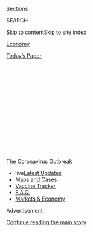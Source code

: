 <div id="app">

<div>

<div>

<div>

<div class="NYTAppHideMasthead css-1q2w90k e1suatyy0">

<div class="section css-ui9rw0 e1suatyy2">

<div class="css-eph4ug er09x8g0">

<div class="css-6n7j50">

</div>

<span class="css-1dv1kvn">Sections</span>

<div class="css-10488qs">

<span class="css-1dv1kvn">SEARCH</span>

</div>

[Skip to content](#site-content)[Skip to site index](#site-index)

</div>

<div id="masthead-section-label" class="css-1wr3we4 eaxe0e00">

[Economy](https://www.nytimes.com/section/business/economy)

</div>

<div class="css-10698na e1huz5gh0">

</div>

</div>

<div id="masthead-bar-one" class="section hasLinks css-15hmgas e1csuq9d3">

<div class="css-uqyvli e1csuq9d0">

</div>

<div class="css-1uqjmks e1csuq9d1">

</div>

<div class="css-9e9ivx">

[](https://myaccount.nytimes.com/auth/login?response_type=cookie&client_id=vi)

</div>

<div class="css-1bvtpon e1csuq9d2">

[Today’s Paper](https://www.nytimes.com/section/todayspaper)

</div>

</div>

</div>

</div>

<div data-aria-hidden="false">

<div id="site-content" role="main">

<div>

<div class="css-1aor85t" style="opacity:0.000000001;z-index:-1;visibility:hidden">

<div class="css-1hqnpie">

<div class="css-epjblv">

<span class="css-17xtcya">[Economy](/section/business/economy)</span><span class="css-x15j1o">|</span><span class="css-fwqvlz">Millions
of Evictions Are a Sharper Threat as Government Support Ends</span>

</div>

<div class="css-k008qs">

<div class="css-1iwv8en">

<span class="css-18z7m18"></span>

<div>

</div>

</div>

<span class="css-1n6z4y">https://nyti.ms/31sBugU</span>

<div class="css-1705lsu">

<div class="css-4xjgmj">

<div class="css-4skfbu" role="toolbar" data-aria-label="Social Media Share buttons, Save button, and Comments Panel with current comment count" data-testid="share-tools">

  - 
  - 
  - 
  - 
    
    <div class="css-6n7j50">
    
    </div>

  - 

</div>

</div>

</div>

</div>

</div>

</div>

<div id="NYT_TOP_BANNER_REGION" class="css-13pd83m">

<div>

<div id="styln-prism-menu-1592847958612" class="section interactive-content interactive-size-medium css-1edisqu">

<div class="css-17ih8de interactive-body">

<div id="scroll-container" class="css-1gj85ro">

[<span class="styln-title-wrap"><span class="css-1pje3qr">The
Coronavirus</span><span class="css-1pje3qr">
Outbreak</span></span>](https://www.nytimes.com/news-event/coronavirus?action=click&pgtype=Article&state=default&region=TOP_BANNER&context=storylines_menu)

  - <span class="css-kqxiym" data-emphasize="true">live</span>[Latest
    Updates](https://www.nytimes.com/2020/08/08/world/coronavirus-updates.html?action=click&pgtype=Article&state=default&region=TOP_BANNER&context=storylines_menu)
  - [Maps and
    Cases](https://www.nytimes.com/interactive/2020/us/coronavirus-us-cases.html?action=click&pgtype=Article&state=default&region=TOP_BANNER&context=storylines_menu)
  - [Vaccine
    Tracker](https://www.nytimes.com/interactive/2020/science/coronavirus-vaccine-tracker.html?action=click&pgtype=Article&state=default&region=TOP_BANNER&context=storylines_menu)
  - [F.A.Q.](https://www.nytimes.com/interactive/2020/world/coronavirus-tips-advice.html?action=click&pgtype=Article&state=default&region=TOP_BANNER&context=storylines_menu)
  - [Markets &
    Economy](https://www.nytimes.com/live/2020/08/07/business/stock-market-today-coronavirus?action=click&pgtype=Article&state=default&region=TOP_BANNER&context=storylines_menu)

</div>

</div>

</div>

</div>

</div>

<div id="top-wrapper" class="css-1sy8kpn">

<div id="top-slug" class="css-l9onyx">

Advertisement

</div>

[Continue reading the main story](#after-top)

<div class="ad top-wrapper" style="text-align:center;height:100%;display:block;min-height:250px">

<div id="top" class="place-ad" data-position="top" data-size-key="top">

</div>

</div>

<div id="after-top">

</div>

</div>

<div>

<div id="sponsor-wrapper" class="css-1hyfx7x">

<div id="sponsor-slug" class="css-19vbshk">

Supported by

</div>

[Continue reading the main story](#after-sponsor)

<div id="sponsor" class="ad sponsor-wrapper" style="text-align:center;height:100%;display:block">

</div>

<div id="after-sponsor">

</div>

</div>

<div class="css-186x18t">

</div>

<div class="css-1vkm6nb ehdk2mb0">

# Millions of Evictions Are a Sharper Threat as Government Support Ends

</div>

Without more federal aid for workers, experts are expecting the largest
disruption to the housing market since the Depression.

<div class="css-79elbk" data-testid="photoviewer-wrapper">

<div class="css-z3e15g" data-testid="photoviewer-wrapper-hidden">

</div>

<div class="css-1a48zt4 ehw59r15" data-testid="photoviewer-children">

![<span class="css-16f3y1r e13ogyst0" data-aria-hidden="true">A county
constable in Phoenix prepared to serve an eviction notice in July.
Rental housing was troubled before the
pandemic.</span><span class="css-cnj6d5 e1z0qqy90" itemprop="copyrightHolder"><span class="css-1ly73wi e1tej78p0">Credit...</span><span><span>Caitlin
O’Hara for The New York
Times</span></span></span>](https://static01.nyt.com/images/2020/08/08/business/08virus-eviction1/merlin_175408071_6b9bf3e6-34e1-48fc-b87a-c02c575fb2a3-articleLarge.jpg?quality=75&auto=webp&disable=upscale)

</div>

</div>

<div class="css-18e8msd">

<div class="css-vp77d3 epjyd6m0">

<div class="css-hus3qt ey68jwv0" data-aria-hidden="true">

[![Conor
Dougherty](https://static01.nyt.com/images/2018/07/27/multimedia/author-conor-dougherty/author-conor-dougherty-thumbLarge.png
"Conor Dougherty")](https://www.nytimes.com/by/conor-dougherty)

</div>

<div class="css-1baulvz">

By [<span class="css-1baulvz last-byline" itemprop="name">Conor
Dougherty</span>](https://www.nytimes.com/by/conor-dougherty)

</div>

</div>

  - 
    
    <div class="css-ld3wwf e16638kd2">
    
    Aug. 7, 2020
    
    </div>

  - 
    
    <div class="css-4xjgmj">
    
    <div class="css-d8bdto" role="toolbar" data-aria-label="Social Media Share buttons, Save button, and Comments Panel with current comment count" data-testid="share-tools">
    
      - 
      - 
      - 
      - 
        
        <div class="css-6n7j50">
        
        </div>
    
      - 
    
    </div>
    
    </div>

</div>

</div>

<div class="section meteredContent css-1r7ky0e" name="articleBody" itemprop="articleBody">

<div class="css-1fanzo5 StoryBodyCompanionColumn">

<div class="css-53u6y8">

For the 108 million people who live in a rental home or apartment, Aug.
1 was a grim milestone. It marked the first time rent was due after much
of the nation’s economic response to the coronavirus had expired.

The lapse of [expanded unemployment
benefits](https://www.nytimes.com/2020/08/06/business/coronavirus-jobs-report-trump-congress-stimulus.html)
and federal, state and local eviction moratoriums is forcing
[lawmakers](https://www.latimes.com/california/story/2020-08-05/california-legislative-leaders-judicial-council-delay-lifting-eviction-moratorium-coronavirus)
to figure out how to extend those protections. It has also left experts
resorting to natural disaster metaphors
(“[avalanche](https://www.nytimes.com/2020/05/27/us/coronavirus-evictions-renters.html),”
“[tsunami](https://www.nbcnews.com/business/business-news/tsunami-evictions-coming-warn-housing-advocates-n1233965)”)
to describe the scale of potential evictions.

Unlike the U.S. economy, which was enjoying the longest expansion on
record, housing — specifically rental housing — was troubled before the
virus hit, with problems going back decades. A little under four million
evictions are filed each year, one in four tenant households spends
[about half its pretax
income](https://www.jchs.harvard.edu/sites/default/files/Harvard_JCHS_Americas_Rental_Housing_2020.pdf)
on rent, and each night some [200,000
people](https://www.whitehouse.gov/wp-content/uploads/2019/09/The-State-of-Homelessness-in-America.pdf)
sleep in their cars, on streets or under bridges.

Those were the statistics in good times. Now, with [unemployment
above 10
percent](https://www.nytimes.com/2020/08/07/world/coronavirus-covid-19.html)
and projected to stay there through at least next year, tens of millions
of households could be at risk of eviction [in the coming
months](https://nlihc.org/sites/default/files/The_Eviction_Crisis_080720.pdf).
Even if only a fraction of those evictions actually take place, it would
still be several times the current pace and the biggest disruption in
rental housing in decades.

</div>

</div>

<div class="css-1fanzo5 StoryBodyCompanionColumn">

<div class="css-53u6y8">

Whatever the final tally, it is increasingly clear that if the Great
Recession was personified by empty subdivisions and foreclosed
homeowners, the enduring symbol of coronavirus, with its
disproportionate impact on hourly workers, is likely to be a laid-off
tenant struggling to keep an [overcrowded
apartment](https://www.nytimes.com/2020/08/01/business/economy/housing-overcrowding-coronavirus.html).

“The United States is on the brink of an eviction crisis of
unprecedented magnitude,” said Emily A. Benfer, a professor at Wake
Forest University School of Law.

That is, of course, a projection — and so far, government efforts to
hold back a wave of displacement have been effective. About
[two-thirds](https://bfi.uchicago.edu/working-paper/2020-62/) of the
workers eligible for extended unemployment protections could make more
than they did when they were employed, allowing tens of millions of
tenants to shelter in place while paying their monthly bills.

<div id="NYT_MAIN_CONTENT_1_REGION" class="css-9tf9ac">

<div>

<div id="styln-covid-updates-markets" class="section interactive-content interactive-size-medium css-1ftcdic">

<div class="css-17ih8de interactive-body">

<div id="styln-briefing-block">

<div class="briefing-block-header-section">

# [Latest Updates: The Coronavirus Outbreak and the Economy](https://www.nytimes.com/live/2020/08/07/business/stock-market-today-coronavirus?action=click&pgtype=Article&state=default&region=MAIN_CONTENT_1&context=storylines_live_updates)

</div>

<div class="briefing-block-lb-items">

<div class="briefing-block-update-time">

[15h
ago](https://www.nytimes.com/live/2020/08/07/business/stock-market-today-coronavirus?action=click&pgtype=Article&state=default&region=MAIN_CONTENT_1&context=storylines_live_updates#wealthy-families-are-throwing-a-lifeline-to-distressed-businesses)

</div>

<div>

[Wealthy families are throwing a lifeline to distressed
businesses.](https://www.nytimes.com/live/2020/08/07/business/stock-market-today-coronavirus?action=click&pgtype=Article&state=default&region=MAIN_CONTENT_1&context=storylines_live_updates#wealthy-families-are-throwing-a-lifeline-to-distressed-businesses)

</div>

<div class="briefing-block-update-time">

[16h
ago](https://www.nytimes.com/live/2020/08/07/business/stock-market-today-coronavirus?action=click&pgtype=Article&state=default&region=MAIN_CONTENT_1&context=storylines_live_updates#the-publisher-of-the-onion-jezebel-and-other-websites-lays-off-15-employees)

</div>

<div>

[The publisher of The Onion, Jezebel and other websites lays off 15
employees.](https://www.nytimes.com/live/2020/08/07/business/stock-market-today-coronavirus?action=click&pgtype=Article&state=default&region=MAIN_CONTENT_1&context=storylines_live_updates#the-publisher-of-the-onion-jezebel-and-other-websites-lays-off-15-employees)

</div>

<div class="briefing-block-update-time">

[21h
ago](https://www.nytimes.com/live/2020/08/07/business/stock-market-today-coronavirus?action=click&pgtype=Article&state=default&region=MAIN_CONTENT_1&context=storylines_live_updates#canada-outlines-its-response-to-the-new-us-aluminum-tariff)

</div>

<div>

[Canada outlines its response to the new U.S. aluminum
tariff.](https://www.nytimes.com/live/2020/08/07/business/stock-market-today-coronavirus?action=click&pgtype=Article&state=default&region=MAIN_CONTENT_1&context=storylines_live_updates#canada-outlines-its-response-to-the-new-us-aluminum-tariff)

</div>

</div>

<div class="briefing-block-footer">

<div class="briefing-block-footer-meta">

[See more
updates](https://www.nytimes.com/live/2020/08/07/business/stock-market-today-coronavirus?action=click&pgtype=Article&state=default&region=MAIN_CONTENT_1&context=storylines_live_updates)

</div>

<div class="briefing-block-briefinglinks">

<span>More live coverage:</span>
[Global](https://www.nytimes.com/2020/08/07/world/covid-19-news.html?action=click&pgtype=Article&state=default&region=MAIN_CONTENT_1&context=storylines_live_updates)

</div>

</div>

</div>

</div>

</div>

</div>

</div>

Renters who didn’t receive unemployment pay were largely covered by the
various eviction moratoriums that, while not relieving their debts, had
at least granted them a reprieve. The federal moratorium alone, passed
as part of the CARES Act in March, [covered between 28.1 percent
and 45.6
percent](https://www.frbatlanta.org/community-development/publications/partners-update/2020/covid-19-publications/200616-housing-policy-impact-federal-eviction-protection-coverage-and-the-need-for-better-data.aspx)
of rental units.

On Friday, after talks between the Trump administration and Democrats
effectively stalled, President Trump threatened to bypass Congress to
extend the moratorium.

</div>

</div>

<div class="css-1fanzo5 StoryBodyCompanionColumn">

<div class="css-53u6y8">

The moratoriums were supposed to be emergency measures to give tenants
some relief until the virus subsided and the economy returned to health.

Except that didn’t happen. The virus continues to surge around the
country, and parents are unsure when schools will reopen. Each week
[more than a
million](https://www.nytimes.com/2020/08/06/business/economy/unemployment-claims.html)
laid-off employees continue to file for unemployment insurance, while
temporary layoffs are becoming permanent [job
losses](https://www.nytimes.com/2020/05/21/business/economy/coronavirus-unemployment-claims.html).

Landlords hold that the most extreme predictions of evictions are
overblown. For starters, the limited data available suggests that most
tenants have [stayed
current](https://www.nytimes.com/2020/05/31/business/economy/coronavirus-rent-landlords-tenants.html)
on their bills. Also, property owners, facing rising vacancies and
[falling
rents](https://www.zillow.com/research/april-2020-market-report-27100/),
are increasingly working out rent cuts and extended payment plans.

Still, put all the numbers together, and it becomes clear that renters
were struggling before the pandemic, they’ve been [hit
harder](https://www.jchs.harvard.edu/blog/how-much-assistance-would-it-take-to-help-renters-affected-by-covid-19/)
by the virus and job losses, and the rental market is likely to be more
challenging even after the economy recovers.

</div>

</div>

<div class="css-a7yk8a e73j0it0">

<div class="css-1xdhyk6 erfvjey0">

<span class="css-1ly73wi e1tej78p0">Image</span>

<div class="css-zjzyr8">

<div data-testid="lazyimage-container" style="height:257.77777777777777px">

</div>

</div>

</div>

<span class="css-16f3y1r e13ogyst0" data-aria-hidden="true">Ebbets
Field, a housing complex in Brooklyn. Eviction moratoriums have
protected people who might not have received other government
benefits.</span><span class="css-cnj6d5 e1z0qqy90" itemprop="copyrightHolder"><span class="css-1ly73wi e1tej78p0">Credit...</span><span>Scott
Heins/Getty Images</span></span>

<div class="css-1xdhyk6 erfvjey0">

<span class="css-1ly73wi e1tej78p0">Image</span>

<div class="css-zjzyr8">

<div data-testid="lazyimage-container" style="height:257.77777777777777px">

</div>

</div>

</div>

<span class="css-16f3y1r e13ogyst0" data-aria-hidden="true">An apartment
building in Oakland, Calif. Expanded unemployment benefits have helped
millions of people stay current on their
bills.</span><span class="css-cnj6d5 e1z0qqy90" itemprop="copyrightHolder"><span class="css-1ly73wi e1tej78p0">Credit...</span><span>Felix
Uribe for The New York Times</span></span>

</div>

<div class="css-1fanzo5 StoryBodyCompanionColumn">

<div class="css-53u6y8">

## The pandemic response had problems, but mostly succeeded.

In the wake of the pandemic, 43 states and Washington, D.C., enacted
some kind of eviction moratorium, according to Ms. Benfer. On top of
that were various local measures, along with the [federal eviction
moratorium](https://nlihc.org/federal-moratoriums), which covered
subsidized housing and rental properties with loans backed by Fannie Mae
and Freddie Mac.

While these measures were of [varying length and
strength](https://evictionlab.org/covid-policy-scorecard/#scorecard-app)
— and many, including the federal ban, had little to no enforcement
mechanism — together the patchwork served to halt or slow evictions for
a majority of renters. Only seven states — Arkansas, Georgia, Missouri,
Ohio, Oklahoma, South Dakota and Wyoming — never issued a statewide stay
on evictions, and even in those states, the federal rules should have
protected at least a third of renter households.

</div>

</div>

<div class="css-1fanzo5 StoryBodyCompanionColumn">

<div class="css-53u6y8">

Just as important as those protections were the federal unemployment and
stimulus payments. After all, most renters do not have eviction problems
if they stay current on their bills, and with help from the $1,200
stimulus payments and $600 in extended unemployment that came with the
CARES Act, [many of them
have](https://www.nmhc.org/research-insight/nmhc-rent-payment-tracker/).

## That help is ending, and renters are slipping off the cliff.

Benjamin Schenk, a San Diego landlord who operates 30 units in two
buildings, is one of the many property owners who have been surprised by
the high number of tenants paying their rent in the early months of the
pandemic. In March he was talking with his lenders about how he might
restructure his loans in anticipation of nonpayments, only to make it to
August with payment rates close to 100 percent, which he attributes to
the CARES Act.

But people are now falling behind. Though it will take until mid-month
to get a true sense of how bad August will be, several tenants who lost
their jobs stopped paying rent in the first few days. “The aid that
folks are relying on has dried up and not a lot of places are hiring,”
Mr. Schenk said.

While there’s no comprehensive data on rent payments, a [weekly
tracker](https://www.nmhc.org/research-insight/nmhc-rent-payment-tracker/)
from the National Multifamily Housing Council that covers about 11
million units has started slipping. In the Census Bureau’s most recent
[Pulse
Survey](https://www.census.gov/data/tables/2020/demo/hhp/hhp12.html),
for the week of July 16 to 21, just under one in five renters said they
were unable to pay July’s rent on time, while one in three were unsure
they could make August payments.

The threat to small landlords is also a threat to tenants. [About 40
percent](https://www.hud.gov/press/press_releases_media_advisories/HUD_No_20_071)
of the nation’s 48.2 million rental units are owned by “mom-and-pop”
operators who tend to have a limited financial cushion. Since much of
the nation's affordable housing consists of small apartment buildings
and single-family homes if these smaller landlords go under many of
their units could be “lost.” Some would become owner-occupied housing.
Others will get acquired by larger investors who plan renovations and
rent increases — compounding a longstanding affordable housing shortage.

## Evictions have piled up and are now resuming.

Evictions, meted out by local courts, are difficult to tally nationwide.
For now, new filings are depressed compared with historical averages,
according to a [survey of a dozen
cities](https://evictionlab.org/eviction-tracking/) by Princeton
University’s Eviction Lab. But they have [resumed around the
country](https://www.nytimes.com/2020/07/23/business/evictions-moratorium-cares-act.html),
and are likely to grow.

There is a difference between an eviction filing, which is the start of
a legal process, and an actual eviction, in which a tenant is removed.
According to Eviction Lab, there were 3.7 million such filings in 2016,
about one million of which led to an eviction — a figure that
undercounts displacement.

</div>

</div>

<div class="css-1fanzo5 StoryBodyCompanionColumn">

<div class="css-53u6y8">

Many tenants leave after a threat of eviction or the first sign of a
filing. Others leave after a landlord turns off utilities or changes the
locks. Even for tenants who are never taken from their home by a
sheriff, behind every filing is severe stress and tattered credit that
makes it harder to find a new place. Beyond that is the uncountable
number of families whose rent was raised beyond their means and who left
before missing a payment.

So even if there are only a million formal evictions a year, the number
of people who are displaced is probably several times that, and likely
to grow.

While homelessness would almost certainly increase with a spike in
evictions, this doesn’t necessarily mean shelters will fill up or
encampments will pop up on every street. Tenants, in particular,
families, often exhaust every available option — living in weekly hotels
and illegal garages, staying with friends or piling in with multiple
roommates — before they end up in the shelter system or the streets.

Steve Noggle, 43, was evicted from his apartment in Annville, Pa., this
week. He received just five weeks of extended unemployment benefits even
though he lost his restaurant job four months ago. He has been sleeping
on his sister’s couch since Monday. “I don’t like having to be here,
it’s a burden on everybody, especially because I can’t contribute
anything financially,” he said. “I’m just hoping I can get a job as soon
as possible.”

Gillian Friedman contributed reporting.

</div>

</div>

<div>

</div>

</div>

<div>

</div>

<div>

</div>

<div>

</div>

<div>

<div id="bottom-wrapper" class="css-1ede5it">

<div id="bottom-slug" class="css-l9onyx">

Advertisement

</div>

[Continue reading the main story](#after-bottom)

<div id="bottom" class="ad bottom-wrapper" style="text-align:center;height:100%;display:block;min-height:90px">

</div>

<div id="after-bottom">

</div>

</div>

</div>

</div>

</div>

## Site Index

<div>

</div>

## Site Information Navigation

  - [© <span>2020</span> <span>The New York Times
    Company</span>](https://help.nytimes.com/hc/en-us/articles/115014792127-Copyright-notice)

<!-- end list -->

  - [NYTCo](https://www.nytco.com/)
  - [Contact
    Us](https://help.nytimes.com/hc/en-us/articles/115015385887-Contact-Us)
  - [Work with us](https://www.nytco.com/careers/)
  - [Advertise](https://nytmediakit.com/)
  - [T Brand Studio](http://www.tbrandstudio.com/)
  - [Your Ad
    Choices](https://www.nytimes.com/privacy/cookie-policy#how-do-i-manage-trackers)
  - [Privacy](https://www.nytimes.com/privacy)
  - [Terms of
    Service](https://help.nytimes.com/hc/en-us/articles/115014893428-Terms-of-service)
  - [Terms of
    Sale](https://help.nytimes.com/hc/en-us/articles/115014893968-Terms-of-sale)
  - [Site Map](https://spiderbites.nytimes.com)
  - [Help](https://help.nytimes.com/hc/en-us)
  - [Subscriptions](https://www.nytimes.com/subscription?campaignId=37WXW)

</div>

</div>

</div>

</div>

